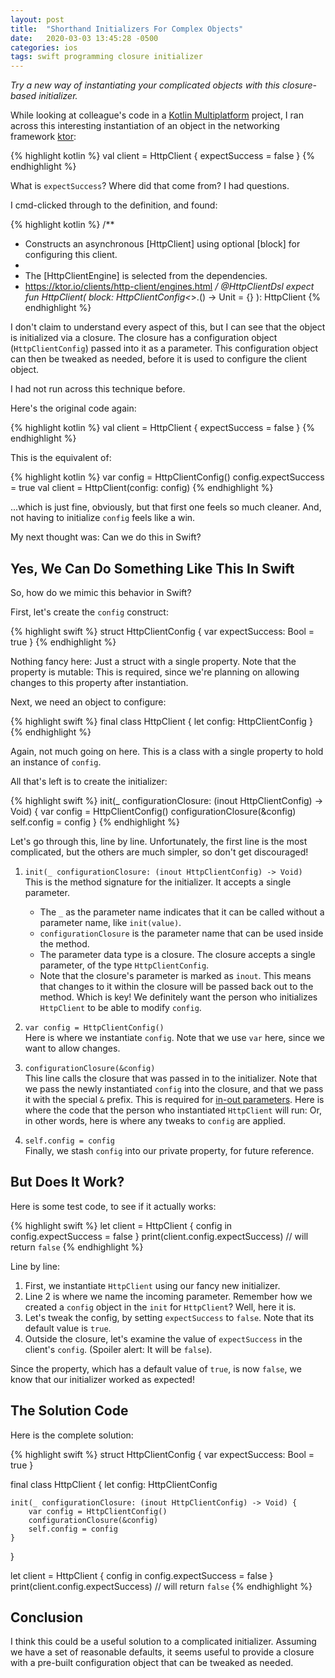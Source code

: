 ```yaml
---
layout: post
title:  "Shorthand Initializers For Complex Objects"
date:   2020-03-03 13:45:28 -0500
categories: ios
tags: swift programming closure initializer
---
```

*Try a new way of instantiating your complicated objects with this closure-based initializer.*

While looking at colleague's code in a [Kotlin Multiplatform][kmp] project, I ran across this interesting instantiation of an object in the networking framework [ktor][ktor]:

{% highlight kotlin %}
val client = HttpClient {
    expectSuccess = false
}
{% endhighlight %}

What is `expectSuccess`? Where did that come from? I had questions.

I cmd-clicked through to the definition, and found:

{% highlight kotlin %}
/**
 * Constructs an asynchronous [HttpClient] using optional [block] for configuring this client.
 *
 * The [HttpClientEngine] is selected from the dependencies.
 * https://ktor.io/clients/http-client/engines.html
 */
@HttpClientDsl
expect fun HttpClient(
    block: HttpClientConfig<*>.() -> Unit = {}
): HttpClient
{% endhighlight %}

I don't claim to understand every aspect of this, but I can see that the object is initialized via a closure. The closure has a configuration object (`HttpClientConfig`) passed into it as a parameter. This configuration object can then be tweaked as needed, before it is used to configure the client object.

I had not run across this technique before.

Here's the original code again:

{% highlight kotlin %}
val client = HttpClient {
    expectSuccess = false
}
{% endhighlight %}

This is the equivalent of:

{% highlight kotlin %}
var config = HttpClientConfig()
config.expectSuccess = true
val client = HttpClient(config: config)
{% endhighlight %}

...which is just fine, obviously, but that first one feels so much cleaner. And, not having to initialize `config` feels like a win.

My next thought was: Can we do this in Swift?

Yes, We Can Do Something Like This In Swift
-------------------------------------------

So, how do we mimic this behavior in Swift?

First, let's create the `config` construct:

{% highlight swift %}
struct HttpClientConfig {
    var expectSuccess: Bool = true
}
{% endhighlight %}

Nothing fancy here: Just a struct with a single property. Note that the property is mutable: This is required, since we're planning on allowing changes to this property after instantiation.

Next, we need an object to configure:

{% highlight swift %}
final class HttpClient {
    let config: HttpClientConfig
}
{% endhighlight %}

Again, not much going on here. This is a class with a single property to hold an instance of `config`.

All that's left is to create the initializer:

{% highlight swift %}
init(_ configurationClosure: (inout HttpClientConfig) -> Void) {
    var config = HttpClientConfig()
    configurationClosure(&config)
    self.config = config
}
{% endhighlight %}

Let's go through this, line by line. Unfortunately, the first line is the most complicated, but the others are much simpler, so don't get discouraged!

1. `init(_ configurationClosure: (inout HttpClientConfig) -> Void)`  
    This is the method signature for the initializer. It accepts a single parameter.
      - The `_` as the parameter name indicates that it can be called without a parameter name, like `init(value)`.
      - `configurationClosure` is the parameter name that can be used inside the method.
      - The parameter data type is a closure. The closure accepts a single parameter, of the type `HttpClientConfig`.
      - Note that the closure's parameter is marked as `inout`. This means that changes to it within the closure will be passed back out to the method. Which is key! We definitely want the person who initializes `HttpClient` to be able to modify `config`.  


2. `var config = HttpClientConfig()`  
    Here is where we instantiate `config`. Note that we use `var` here, since we want to allow changes.  

3. `configurationClosure(&config)`  
    This line calls the closure that was passed in to the initializer. Note that we pass the newly instantiated `config` into the closure, and that we pass it with the special `&` prefix. This is required for [in-out parameters][inout]. Here is where the code that the person who instantiated `HttpClient` will run: Or, in other words, here is where any tweaks to `config` are applied.  

4. `self.config = config`  
    Finally, we stash `config` into our private property, for future reference.  

But Does It Work?
-----------------

Here is some test code, to see if it actually works:

{% highlight swift %}
let client = HttpClient {
    config in
    config.expectSuccess = false
}
print(client.config.expectSuccess) // will return `false`
{% endhighlight %}

Line by line:

1. First, we instantiate `HttpClient` using our fancy new initializer.
2. Line 2 is where we name the incoming parameter. Remember how we created a `config` object in the `init` for `HttpClient`? Well, here it is.
3. Let's tweak the config, by setting `expectSuccess` to `false`. Note that its default value is `true`.
4. Outside the closure, let's examine the value of `expectSuccess` in the client's `config`. (Spoiler alert: It will be `false`).

Since the property, which has a default value of `true`, is now `false`, we know that our initializer worked as expected!

The Solution Code
-----------------

Here is the complete solution:

{% highlight swift %}
struct HttpClientConfig {
    var expectSuccess: Bool = true
}

final class HttpClient {
    let config: HttpClientConfig

    init(_ configurationClosure: (inout HttpClientConfig) -> Void) {
        var config = HttpClientConfig()
        configurationClosure(&config)
        self.config = config
    }
}

let client = HttpClient {
    config in
    config.expectSuccess = false
}
print(client.config.expectSuccess) // will return `false`
{% endhighlight %}

Conclusion
----------
I think this could be a useful solution to a complicated initializer. Assuming we have a set of reasonable defaults, it seems useful to provide a closure with a pre-built configuration object that can be tweaked as needed.

[kmp]: https://kotlinlang.org/docs/reference/multiplatform.html
[ktor]: https://ktor.io/
[inout]: https://docs.swift.org/swift-book/LanguageGuide/Functions.html#ID173
